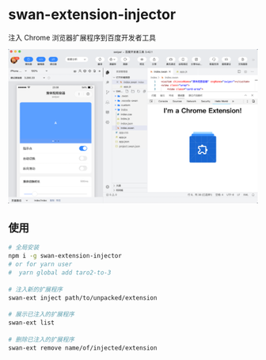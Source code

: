 # swan-extension-injector

注入 Chrome 浏览器扩展程序到百度开发者工具

![Demo](https://github.com/SyMind/swan-extension-injector/raw/main/assets/demo.png)

## 使用

```bash
# 全局安装
npm i -g swan-extension-injector
# or for yarn user
#  yarn global add taro2-to-3

# 注入新的扩展程序
swan-ext inject path/to/unpacked/extension

# 展示已注入的扩展程序
swan-ext list

# 删除已注入的扩展程序
swan-ext remove name/of/injected/extension
```
